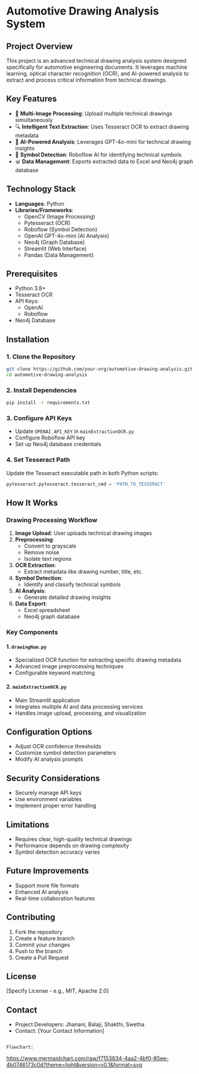 # Automotive Drawing Analysis System

## Project Overview
This project is an advanced technical drawing analysis system designed specifically for automotive engineering documents. It leverages machine learning, optical character recognition (OCR), and AI-powered analysis to extract and process critical information from technical drawings.

## Key Features
- 📄 **Multi-Image Processing**: Upload multiple technical drawings simultaneously
- 🔍 **Intelligent Text Extraction**: Uses Tesseract OCR to extract drawing metadata
- 🤖 **AI-Powered Analysis**: Leverages GPT-4o-mini for technical drawing insights
- 🎯 **Symbol Detection**: Roboflow AI for identifying technical symbols
- 📊 **Data Management**: Exports extracted data to Excel and Neo4j graph database

## Technology Stack
- **Languages**: Python
- **Libraries/Frameworks**:
  - OpenCV (Image Processing)
  - Pytesseract (OCR)
  - Roboflow (Symbol Detection)
  - OpenAI GPT-4o-mini (AI Analysis)
  - Neo4j (Graph Database)
  - Streamlit (Web Interface)
  - Pandas (Data Management)

## Prerequisites
- Python 3.8+
- Tesseract OCR
- API Keys:
  - OpenAI
  - Roboflow
- Neo4j Database

## Installation

### 1. Clone the Repository
```bash
git clone https://github.com/your-org/automotive-drawing-analysis.git
cd automotive-drawing-analysis
```

### 2. Install Dependencies
```bash
pip install -r requirements.txt
```

### 3. Configure API Keys
- Update `OPENAI_API_KEY` in `mainExtractionOCR.py`
- Configure Roboflow API key
- Set up Neo4j database credentials

### 4. Set Tesseract Path
Update the Tesseract executable path in both Python scripts:
```python
pytesseract.pytesseract.tesseract_cmd = 'PATH_TO_TESSERACT'
```

## How It Works

### Drawing Processing Workflow
1. **Image Upload**: User uploads technical drawing images
2. **Preprocessing**: 
   - Convert to grayscale
   - Remove noise
   - Isolate text regions
3. **OCR Extraction**: 
   - Extract metadata like drawing number, title, etc.
4. **Symbol Detection**: 
   - Identify and classify technical symbols
5. **AI Analysis**: 
   - Generate detailed drawing insights
6. **Data Export**: 
   - Excel spreadsheet
   - Neo4j graph database

### Key Components

#### 1. `drawingNum.py`
- Specialized OCR function for extracting specific drawing metadata
- Advanced image preprocessing techniques
- Configurable keyword matching

#### 2. `mainExtractionOCR.py`
- Main Streamlit application
- Integrates multiple AI and data processing services
- Handles image upload, processing, and visualization

## Configuration Options
- Adjust OCR confidence thresholds
- Customize symbol detection parameters
- Modify AI analysis prompts

## Security Considerations
- Securely manage API keys
- Use environment variables
- Implement proper error handling

## Limitations
- Requires clear, high-quality technical drawings
- Performance depends on drawing complexity
- Symbol detection accuracy varies

## Future Improvements
- Support more file formats
- Enhanced AI analysis
- Real-time collaboration features

## Contributing
1. Fork the repository
2. Create a feature branch
3. Commit your changes
4. Push to the branch
5. Create a Pull Request

## License
[Specify License - e.g., MIT, Apache 2.0]

## Contact
- Project Developers: Jhanani, Balaji, Shakthi, Swetha
- Contact: [Your Contact Information]
```

Flowchart:
```
https://www.mermaidchart.com/raw/f7153834-4aa2-4bf0-85ee-4b0746173c0d?theme=light&version=v0.1&format=svg
```